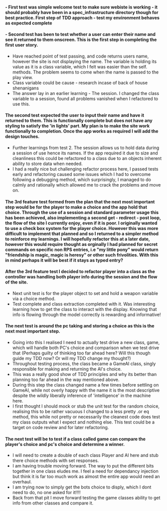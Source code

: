 #### - First test was simple welcome test to make sure webiste is working - it should probably have been in a spec_infrastructure directory though for best practice. First step of TDD approach - test my environment behaves as expected complete ####


#### - Second test has been to test whether a user can enter their name and see it returned to them onscreen. This is the first step in completing the first user story.
 - Have reached point of test passing, and code returns users name, however the site is not displaying the name. The variable is holding its value as it is a class variable, which I felt was easier than the self. methods. The problem seems to come when the name is passed to the play view.
 - Class variable could be cause - research incase of back of house shenanigans
- The answer lay in an earlier learning - The session. I changed the class variable to a session, found all problems vanished when I refactored to use this.
#### The second test expected the user to input their name and have it returned to them. This is functionally complete but does not have any styling to satisfy the 'in lights' part. My plan is to make the site work functionally to completion. Once the app works as required I will add the design touches. ####

- Further learnings from test 2. The session allows us to hold data during a session of use hence its names. If the app required it due to size and cleanliness this could be refactored to a class due to an objects inherent ability to store data when needed.
- I had a really nice but challenging refactor process here, I passed tests early and refactoring caused some issues which I had to overcome following a debugging method, which surprisingly, I managed to do calmly and rationally which allowed me to crack the problems and move on.


#### The 3rd feature test formed from the plan that the next most important step would be for the player to make a choice and the app hold that choice. Through the use of a session and standard parameter usage this has been achieved, also implementing a second get - redirect - post loop, the flow of the site I currently enjoy, even if it is poor. I originally wanted to use a check box system for the player choice. However this was more difficult to implement that planned and so I returned to a simpler method to reinforce my learnings. I will hopefully refactor this at a later date, however this would require thought as orginally I had planned for secret commands on specific non RPS entries, i.e "my little pony" would return "friendship is magic, magic is heresy" or other such frivolities. With this in mind perhaps it will be best if it stays as typed entry?




#### After the 3rd feature test I decided to refactor player into a class as the controller was handling both player info during the session and the flow of the site.
- Next unit test is for the player object to set and hold a weapon variable via a choice method.
- Test complete and class extraction completed with it. Was interesting learning how to get the class to interact with the display. Knowing that info is flowing through the model correctly is rewarding and informative!

#### The next test is around the pc taking and storing a choice as this is the next most important step.
- Going into this I realised I need to actually test drive a new class, game, which will handle both PC's choice and comparison when we test drive that (Perhaps guilty of thinking too far ahead here? Will this though guide my TDD now? Or will my TDD change my thought?)
- Throughout testing process, the class became a GameAI class, singly responsible for making and returning the AI's choice.
- This was a really good show of TDD principles and why its better than planning too far ahead in the way mentioned above.
- During this step the class changed name a few times before settling on GameAI, while not overly happy with the name it is the most descriptive despite the wildly liberally inference of 'intelligence' in the machine here.
- I first thought I should mock or stub the unit test for the random choice, realising this to be rather vacuous I changed to a less pretty .or eq method, this while not pretty or necessarily the cleanest code does test my class outputs what I expect and nothing else. This test could be a target on code review and for later refactoring.

#### The next test will be to test if a class called game can compare the player's choice and pc's choice and determine a winner.
- I will need to create a double of each class Player and AI here and stub there choice methods with set responses.
- I am having trouble moving forward. The way to put the different bits together in one class eludes me. I feel a need for dependancy injection but think it is far too much work as almost the entire app would need an overhaul.
- I am trying now to simply get the bots choice to disply, which I dont need to do, no one asked for it!!!!
- Back from that pit I move forward testing the game classes ability to get info from other classes and compare it. 
